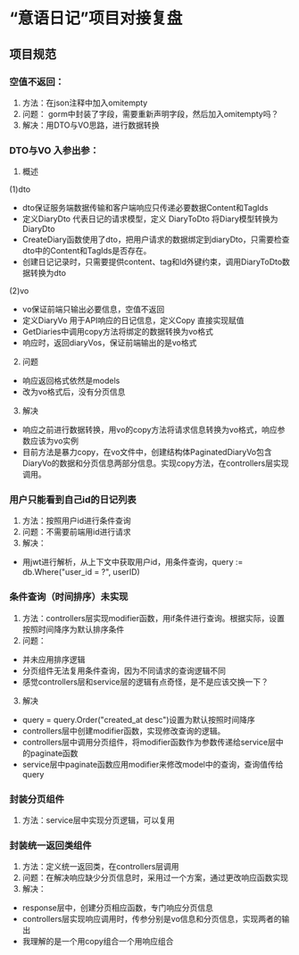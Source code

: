 # “意语日记”项目对接复盘
## 项目规范
### 空值不返回：
1. 方法：在json注释中加入omitempty
2. 问题： gorm中封装了字段，需要重新声明字段，然后加入omitempty吗？
3. 解决：用DTO与VO思路，进行数据转换
### DTO与VO 入参出参：
1. 概述
   
(1)dto
+ dto保证服务端数据传输和客户端响应只传递必要数据Content和TagIds
+ 定义DiaryDto 代表日记的请求模型，定义 DiaryToDto 将Diary模型转换为DiaryDto
+ CreateDiary函数使用了dto，把用户请求的数据绑定到diaryDto，只需要检查dto中的Content和TagIds是否存在。
+ 创建日记记录时，只需要提供content、tag和Id外键约束，调用DiaryToDto数据转换为dto

(2)vo
+ vo保证前端只输出必要信息，空值不返回
+ 定义DiaryVo 用于API响应的日记信息，定义Copy 直接实现赋值
+ GetDiaries中调用copy方法将绑定的数据转换为vo格式
+ 响应时，返回diaryVos，保证前端输出的是vo格式
2. 问题
+ 响应返回格式依然是models
+ 改为vo格式后，没有分页信息
3. 解决
+ 响应之前进行数据转换，用vo的copy方法将请求信息转换为vo格式，响应参数应该为vo实例
+ 目前方法是暴力copy，在vo文件中，创建结构体PaginatedDiaryVo包含DiaryVo的数据和分页信息两部分信息。实现copy方法，在controllers层实现调用。
### 用户只能看到自己id的日记列表
1. 方法：按照用户id进行条件查询
2. 问题：不需要前端用id进行请求
3. 解决：
+ 用jwt进行解析，从上下文中获取用户id，用条件查询，query := db.Where("user_id = ?", userID)
### 条件查询（时间排序）未实现
1. 方法：controllers层实现modifier函数，用if条件进行查询。根据实际，设置按照时间降序为默认排序条件
2. 问题：
+ 并未应用排序逻辑
+ 分页组件无法复用条件查询，因为不同请求的查询逻辑不同
+ 感觉controllers层和service层的逻辑有点奇怪，是不是应该交换一下？
3. 解决
+ query = query.Order("created_at desc")设置为默认按照时间降序
+ controllers层中创建modifier函数，实现修改查询的逻辑。
+ controllers层中调用分页组件，将modifier函数作为参数传递给service层中的paginate函数
+ service层中paginate函数应用modifier来修改model中的查询，查询值传给query
### 封装分页组件
1. 方法：service层中实现分页逻辑，可以复用
### 封装统一返回类组件
1. 方法：定义统一返回类，在controllers层调用
2. 问题：在解决响应缺少分页信息时，采用过一个方案，通过更改响应函数实现
3. 解决：
+ response层中，创建分页相应函数，专门响应分页信息
+ controllers层实现响应调用时，传参分别是vo信息和分页信息，实现两者的输出
+ 我理解的是一个用copy组合一个用响应组合

